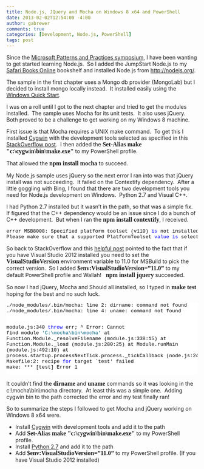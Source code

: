 ```yaml
---
title: Node.js, JQuery and Mocha on Windows 8 x64 and PowerShell
date: 2013-02-02T12:54:00 -4:00
author: gabrewer
comments: true
categories: [Development, Node.js, PowerShell]
tags: post
---
```


<p>Since the <a href="http://pnp.azurewebsites.net/en-us/events.htm" target="_blank">Microsoft Patterns and Practices symposium</a>, I have been wanting to get started learning Node.js.&nbsp; So I added the JumpStart Node.js to my <a href="http://my.safaribooksonline.com/" target="_blank">Safari Books Online</a> bookshelf and installed Node.js from <a title="http://nodejs.org/" href="http://nodejs.org/">http://nodejs.org/</a>.&nbsp; </p> <p>The sample in the first chapter uses a Mongo db provider (MongoLab) but I decided to install mongo locally instead.&nbsp; It installed easily using the <a href="http://docs.mongodb.org/manual/tutorial/install-mongodb-on-windows/" target="_blank">Windows Quick Start</a>.</p> <p>I was on a roll until I got to the next chapter and tried to get the modules installed.&nbsp; The sample uses Mocha for its unit tests.&nbsp; It also uses jQuery.&nbsp; Both proved to be a challenge to get working on my Windows 8 machine.</p> <p>First issue is that Mocha requires a UNIX make command.&nbsp; To get this I installed <a href="http://cygwin.com/" target="_blank">Cygwin</a> with the development tools selected as specified in this <a href="http://stackoverflow.com/questions/9779700/mocha-requires-make-cant-find-a-make-exe-that-works-on-windows" target="_blank">StackOverflow post</a>.&nbsp; I then added the <font size="3" face="Consolas"><strong>Set-Alias make "c:\cygwin\bin\make.exe"</strong></font> to my PowerShell profile.</p> <p>That allowed the <strong><font size="3" face="Consolas">npm install mocha</font></strong> to succeed.</p> <p>My Node.js sample uses jQuery so the next error I ran into was that jQuery install was not succeeding.&nbsp; It failed on the Contextify dependency.&nbsp; After a little goggling with Bing, I found that there are two development tools you need for Node.js development on Windows.&nbsp; Python 2.7 and Visual C++.&nbsp; </p> <p>I had Python 2.7 installed but it wasn’t in the path, so that was a simple fix.&nbsp; If figured that the C++ dependency would be an issue since I do a bunch of C++ development.&nbsp; But when I ran the <font size="3" face="Consolas"><strong>npm install contextify</strong></font>, I received.</p><pre class="csharpcode">error MSB8008: Specified platform toolset (v110) <span class="kwrd">is</span> not installed or invalid.
Please make sure that a supported PlatformToolset <span class="kwrd">value</span> <span class="kwrd">is</span> selected.</pre>
<style type="text/css">.csharpcode, .csharpcode pre
{
	font-size: small;
	color: black;
	font-family: consolas, "Courier New", courier, monospace;
	background-color: #ffffff;
	/*white-space: pre;*/
}
.csharpcode pre { margin: 0em; }
.csharpcode .rem { color: #008000; }
.csharpcode .kwrd { color: #0000ff; }
.csharpcode .str { color: #006080; }
.csharpcode .op { color: #0000c0; }
.csharpcode .preproc { color: #cc6633; }
.csharpcode .asp { background-color: #ffff00; }
.csharpcode .html { color: #800000; }
.csharpcode .attr { color: #ff0000; }
.csharpcode .alt 
{
	background-color: #f4f4f4;
	width: 100%;
	margin: 0em;
}
.csharpcode .lnum { color: #606060; }
</style>

<style type="text/css">.csharpcode, .csharpcode pre
{
	font-size: small;
	color: black;
	font-family: consolas, "Courier New", courier, monospace;
	background-color: #ffffff;
	/*white-space: pre;*/
}
.csharpcode pre { margin: 0em; }
.csharpcode .rem { color: #008000; }
.csharpcode .kwrd { color: #0000ff; }
.csharpcode .str { color: #006080; }
.csharpcode .op { color: #0000c0; }
.csharpcode .preproc { color: #cc6633; }
.csharpcode .asp { background-color: #ffff00; }
.csharpcode .html { color: #800000; }
.csharpcode .attr { color: #ff0000; }
.csharpcode .alt 
{
	background-color: #f4f4f4;
	width: 100%;
	margin: 0em;
}
.csharpcode .lnum { color: #606060; }
</style>

<p>So back to StackOverflow and this <a href="http://stackoverflow.com/questions/10280956/how-to-use-msbuild-to-target-v110-platform-toolset" target="_blank">helpful post</a> pointed to the fact that if you have Visual Studio 2012 installed you need to set the <strong><font size="3" face="Consolas">VisualStudioVersion</font></strong> environment variable to 11.0 for MSBuild to pick the correct version.&nbsp; So I added <strong><font size="3" face="Consolas">$env:VisualStudioVersion=”11.0”</font></strong> to my default PowerShell profile and Wallah!&nbsp;&nbsp; <strong><font size="3" face="Consolas">npm install jquery</font></strong> succeeded.</p>
<p>So now I had jQuery, Mocha and Should all installed, so I typed in <font size="3" face="Consolas"><strong>make test</strong></font> hoping for the best and no such luck.</p><pre class="csharpcode">./node_modules/.bin/mocha: line 2: dirname: command not found
./node_modules/.bin/mocha: line 4: uname: command not found

module.js:340
<span class="kwrd">throw</span> err;
^
Error: Cannot find module <span class="str">'C:\mocha\bin\mocha'</span>
at Function.Module.\_resolveFilename (module.js:338:15)
at Function.Module.\_load (module.js:280:25)
at Module.runMain (module.js:492:10)
at process.startup.processNextTick.process.\_tickCallback (node.js:244:9)
Makefile:2: recipe <span class="kwrd">for</span> target `test' failed
make: \*\*\* [test] Error 1</pre>

<p>It couldn’t find the <strong><font size="3" face="Consolas">dirname</font></strong> and <font size="3" face="Consolas"><strong>uname</strong></font> commands so it was looking in the c:\mocha\bin\mocha directory.&nbsp; At least this was a simple one.&nbsp; Adding cygwin bin to the path corrected the error and my test finally ran!</p>
<p>So to summarize the steps I followed to get Mocha and jQuery working on Windows 8 x64 were.</p>
<ul>
<li>Install <a href="http://cygwin.com/" target="_blank">Cygwin</a> with development tools and add it to the path 
<li>Add <font size="3" face="Consolas"><strong>Set-Alias make "c:\cygwin\bin\make.exe" </strong></font>to my PowerShell profile. 
<li>Install <a href="http://python.org/download/" target="_blank">Python 2.7</a> and add it to the path 
<li>Add <strong><font size="3" face="Consolas">$env:VisualStudioVersion=”11.0” </font></strong>to my PowerShell profile. (If you have Visual Studio 2012 installed)</li></ul>

